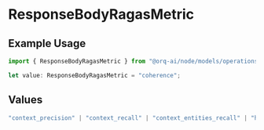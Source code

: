 # ResponseBodyRagasMetric

## Example Usage

```typescript
import { ResponseBodyRagasMetric } from "@orq-ai/node/models/operations";

let value: ResponseBodyRagasMetric = "coherence";
```

## Values

```typescript
"context_precision" | "context_recall" | "context_entities_recall" | "harmfulness" | "maliciousness" | "coherence" | "correctness" | "conciseness" | "response_relevancy" | "faithfulness" | "summarization" | "noise_sensitivity"
```